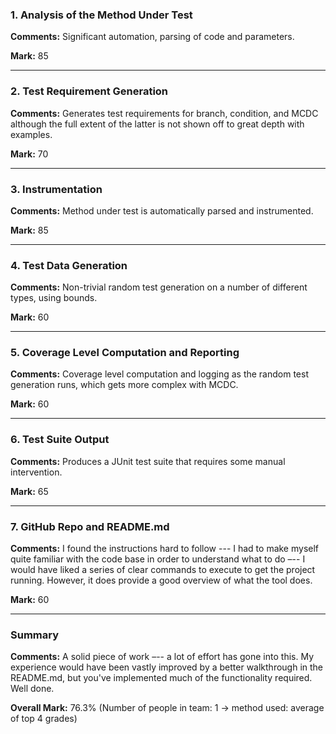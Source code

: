 ### 1. Analysis of the Method Under Test

__Comments:__ Significant automation, parsing of code and parameters.

__Mark:__ 85

---

### 2. Test Requirement Generation

__Comments:__ Generates test requirements for branch, condition, and MCDC
although the full extent of the latter is not shown off to great depth with
examples. 

__Mark:__ 70

---

### 3. Instrumentation

__Comments:__ Method under test is automatically parsed and instrumented. 

__Mark:__ 85

---

### 4. Test Data Generation

__Comments:__ Non-trivial random test generation on a number of different types,
using bounds. 

__Mark:__ 60

---

### 5. Coverage Level Computation and Reporting

__Comments:__ Coverage level computation and logging as the random test
generation runs, which gets more complex with MCDC.

__Mark:__ 60

---

### 6. Test Suite Output

__Comments:__ Produces a JUnit test suite that requires some manual
intervention.

__Mark:__ 65

---

### 7. GitHub Repo and README.md

__Comments:__ I found the instructions hard to follow --- I had to make myself
quite familiar with the code base in order to understand what to do –-- I would
have liked a series of clear commands to execute to get the project running.
However, it does provide a good overview of what the tool does. 

__Mark:__ 60

---

### Summary

__Comments:__ A solid piece of work –-- a lot of effort has gone into this. My
experience would have been vastly improved by a better walkthrough in the
README.md, but you've implemented much of the functionality required. Well done.

__Overall Mark:__ 76.3% (Number of people in team: 1 -> method used: average of top 4 grades)